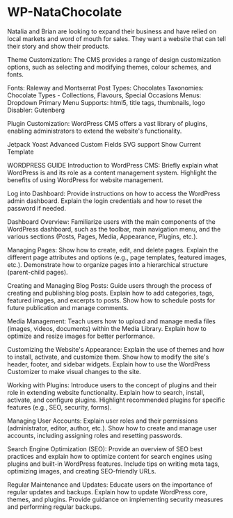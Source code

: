 # WP-NataChocolate

Natalia and Brian are looking to expand their business and have relied on local markets and word of mouth for sales. They want a website that can tell their story and show their products. 

Theme Customization: 
The CMS provides a range of design customization options, such as selecting and modifying themes, colour schemes, and fonts. 

Fonts: Raleway and Montserrat
Post Types: Chocolates
Taxonomies: Chocolate Types - Collections, Flavours, Special Occasions
Menus: Dropdown Primary Menu 
Supports: html5, title tags, thumbnails, logo
Disabler: Gutenberg

Plugin Customization: 
WordPress CMS offers a vast library of plugins, enabling administrators to extend the website's functionality. 

Jetpack
Yoast
Advanced Custom Fields
SVG support
Show Current Template



WORDPRESS GUIDE
Introduction to WordPress CMS:
Briefly explain what WordPress is and its role as a content management system.
Highlight the benefits of using WordPress for website management.

Log into Dashboard:
Provide instructions on how to access the WordPress admin dashboard.
Explain the login credentials and how to reset the password if needed.

Dashboard Overview:
Familiarize users with the main components of the WordPress dashboard, such as the toolbar, main navigation menu, and the various sections (Posts, Pages, Media, Appearance, Plugins, etc.).

Managing Pages:
Show how to create, edit, and delete pages.
Explain the different page attributes and options (e.g., page templates, featured images, etc.).
Demonstrate how to organize pages into a hierarchical structure (parent-child pages).

Creating and Managing Blog Posts:
Guide users through the process of creating and publishing blog posts.
Explain how to add categories, tags, featured images, and excerpts to posts.
Show how to schedule posts for future publication and manage comments.

Media Management:
Teach users how to upload and manage media files (images, videos, documents) within the Media Library.
Explain how to optimize and resize images for better performance.

Customizing the Website's Appearance:
Explain the use of themes and how to install, activate, and customize them.
Show how to modify the site's header, footer, and sidebar widgets.
Explain how to use the WordPress Customizer to make visual changes to the site.

Working with Plugins:
Introduce users to the concept of plugins and their role in extending website functionality.
Explain how to search, install, activate, and configure plugins.
Highlight recommended plugins for specific features (e.g., SEO, security, forms).

Managing User Accounts:
Explain user roles and their permissions (administrator, editor, author, etc.).
Show how to create and manage user accounts, including assigning roles and resetting passwords.

Search Engine Optimization (SEO):
Provide an overview of SEO best practices and explain how to optimize content for search engines using plugins and built-in WordPress features.
Include tips on writing meta tags, optimizing images, and creating SEO-friendly URLs.

Regular Maintenance and Updates:
Educate users on the importance of regular updates and backups.
Explain how to update WordPress core, themes, and plugins.
Provide guidance on implementing security measures and performing regular backups.